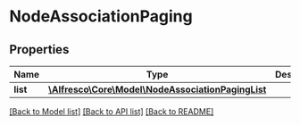 # NodeAssociationPaging

## Properties
Name | Type | Description | Notes
------------ | ------------- | ------------- | -------------
**list** | [**\Alfresco\Core\Model\NodeAssociationPagingList**](NodeAssociationPagingList.md) |  | [optional] 

[[Back to Model list]](../README.md#documentation-for-models) [[Back to API list]](../README.md#documentation-for-api-endpoints) [[Back to README]](../README.md)


